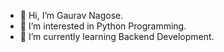 - 👋 Hi, I’m Gaurav Nagose.
- 👀 I’m interested in Python Programming.
- 🌱 I’m currently learning Backend Development.

<!---
Gaurav-714/Gaurav-714 is a ✨ special ✨ repository because its `README.md` (this file) appears on your GitHub profile.
You can click the Preview link to take a look at your changes.
--->
